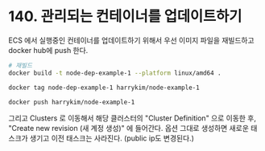 # 140. 관리되는 컨테이너를 업데이트하기

ECS 에서 실행중인 컨테이너를 업데이트하기 위해서 우선 이미지 파일을 재빌드하고 docker hub에 push 한다.

```bash
# 재빌드
docker build -t node-dep-example-1 --platform linux/amd64 .

docker tag node-dep-example-1 harrykim/node-example-1

docker push harrykim/node-example-1
```

그리고 Clusters 로 이동해서 해당 클러스터의 "Cluster Definition" 으로 이동한 후, "Create new revision (새 계정 생성)" 에 들어간다. 옵션 그대로 생성하면 새로운 태스크가 생기고 이전 태스크는 사라진다. (public ip도 변경된다.)